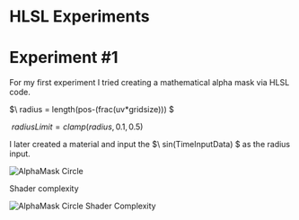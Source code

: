 # HLSL Experiments

# Experiment #1

For my first experiment I tried creating a mathematical alpha mask via HLSL code.

$\ radius =  length(pos-(frac(uv*gridsize))) $

$\ radiusLimit =  clamp(radius, 0.1, 0.5)$

I later created a material and input the $\ sin(TimeInputData) $ as the radius input.

![AlphaMask Circle](https://github.com/AryamaanPB/HLSLExperiments/blob/master/Content/GIF/AlphaMask.gif)

Shader complexity

![AlphaMask Circle Shader Complexity](https://github.com/AryamaanPB/HLSLExperiments/blob/master/Content/Inages/AlphaMaskShaderComplexity.png)